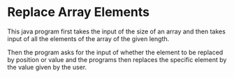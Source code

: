# Replace Array Elements
This java program first takes the input of the size of an array and then takes input of all the elements of the array of the given length.

Then the program asks for the input of whether the element to be replaced by position or value and the programs then replaces the specific element by the value given by the user.